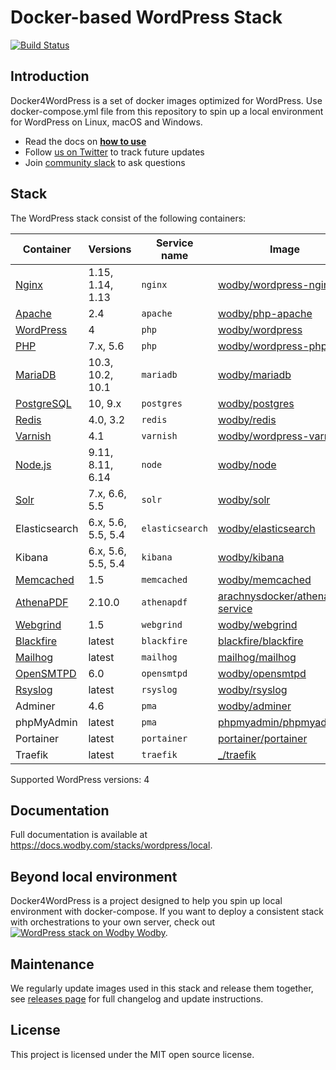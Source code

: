 # Docker-based WordPress Stack

[![Build Status](https://travis-ci.org/wodby/docker4wordpress.svg?branch=master)](https://travis-ci.org/wodby/docker4wordpress)

## Introduction

Docker4WordPress is a set of docker images optimized for WordPress. Use docker-compose.yml file from this repository to spin up a local environment for WordPress on Linux, macOS and Windows. 

* Read the docs on [**how to use**](https://docs.wodby.com/stacks/wordpress/local#usage)
* Follow [us on Twitter](https://twitter.com/wodbyhq) to track future updates
* Join [community slack](https://slack.wodby.com) to ask questions

## Stack

The WordPress stack consist of the following containers:

| Container     | Versions           | Service name    | Image                              | Default |
| ------------- | ------------------ | ------------    | ---------------------------------- | ------- |
| [Nginx]       | 1.15, 1.14, 1.13   | `nginx`         | [wodby/wordpress-nginx]            | ✓       |
| [Apache]      | 2.4                | `apache`        | [wodby/php-apache]                 |         |
| [WordPress]   | 4                  | `php`           | [wodby/wordpress]                  | ✓       |
| [PHP]         | 7.x, 5.6           | `php`           | [wodby/wordpress-php]              |         |
| [MariaDB]     | 10.3, 10.2, 10.1   | `mariadb`       | [wodby/mariadb]                    | ✓       |
| [PostgreSQL]  | 10, 9.x            | `postgres`      | [wodby/postgres]                   |         |
| [Redis]       | 4.0, 3.2           | `redis`         | [wodby/redis]                      |         |
| [Varnish]     | 4.1                | `varnish`       | [wodby/wordpress-varnish]          |         |
| [Node.js]     | 9.11, 8.11, 6.14   | `node`          | [wodby/node]                       |         |
| [Solr]        | 7.x, 6.6, 5.5      | `solr`          | [wodby/solr]                       |         |
| Elasticsearch | 6.x, 5.6, 5.5, 5.4 | `elasticsearch` | [wodby/elasticsearch]              |         |
| Kibana        | 6.x, 5.6, 5.5, 5.4 | `kibana`        | [wodby/kibana]                     |         |
| [Memcached]   | 1.5                | `memcached`     | [wodby/memcached]                  |         |
| [AthenaPDF]   | 2.10.0             | `athenapdf`     | [arachnysdocker/athenapdf-service] |         |
| [Webgrind]    | 1.5                | `webgrind`      | [wodby/webgrind]                   |         |
| [Blackfire]   | latest             | `blackfire`     | [blackfire/blackfire]              |         |
| [Mailhog]     | latest             | `mailhog`       | [mailhog/mailhog]                  | ✓       |
| [OpenSMTPD]   | 6.0                | `opensmtpd`     | [wodby/opensmtpd]                  |         |
| [Rsyslog]     | latest             | `rsyslog`       | [wodby/rsyslog]                    |         |
| Adminer       | 4.6                | `pma`           | [wodby/adminer]                    |         |
| phpMyAdmin    | latest             | `pma`           | [phpmyadmin/phpmyadmin]            |         |
| Portainer     | latest             | `portainer`     | [portainer/portainer]              | ✓       |
| Traefik       | latest             | `traefik`       | [_/traefik]                        | ✓       |

Supported WordPress versions: 4

## Documentation

Full documentation is available at https://docs.wodby.com/stacks/wordpress/local.

## Beyond local environment

Docker4WordPress is a project designed to help you spin up local environment with docker-compose. If you want to deploy a consistent stack with orchestrations to your own server, check out [![WordPress stack on Wodby](https://www.google.com/s2/favicons?domain=wodby.com) Wodby](https://wodby.com/stacks/wordpress).

## Maintenance

We regularly update images used in this stack and release them together, see [releases page](https://github.com/wodby/docker4wordpress/releases) for full changelog and update instructions.  

## License

This project is licensed under the MIT open source license.

[Apache]: https://wodby.com/stacks/wordpress/docs/containers/apache
[AthenaPDF]: https://wodby.com/stacks/wordpress/docs/containers/athenapdf
[Blackfire]: https://wodby.com/stacks/wordpress/docs/containers/blackfire
[Mailhog]: https://wodby.com/stacks/wordpress/docs/containers/mailhog
[MariaDB]: https://wodby.com/stacks/wordpress/docs/containers/mariadb
[Memcached]: https://wodby.com/stacks/wordpress/docs/containers/memcached
[Nginx]: https://wodby.com/stacks/wordpress/docs/containers/nginx
[Node.js]: https://wodby.com/stacks/wordpress/docs/containers/node
[OpenSMTPD]: https://wodby.com/stacks/wordpress/docs/containers/opensmtpd
[PHP]: https://wodby.com/stacks/wordpress/docs/containers/php
[PostgreSQL]: https://wodby.com/stacks/wordpress/docs/containers/postgres
[Redis]: https://wodby.com/stacks/wordpress/docs/containers/redis
[Rsyslog]: https://wodby.com/stacks/wordpress/docs/containers/rsyslog
[Solr]: https://wodby.com/stacks/wordpress/docs/containers/solr
[Varnish]: https://wodby.com/stacks/wordpress/docs/containers/varnish
[Webgrind]: https://wodby.com/stacks/wordpress/docs/containers/webgrind
[Wordpress]: https://wodby.com/stacks/wordpress/docs/containers/php

[_/traefik]: https://hub.docker.com/_/traefik
[arachnysdocker/athenapdf-service]: https://hub.docker.com/r/arachnysdocker/athenapdf-service
[blackfire/blackfire]: https://hub.docker.com/r/blackfire/blackfire
[mailhog/mailhog]: https://hub.docker.com/r/mailhog/mailhog
[phpmyadmin/phpmyadmin]: https://hub.docker.com/r/phpmyadmin/phpmyadmin
[portainer/portainer]: https://hub.docker.com/r/portainer/portainer
[wodby/adminer]: https://github.com/wodby/adminer
[wodby/elasticsearch]: https://github.com/wodby/elasticsearch
[wodby/kibana]: https://github.com/wodby/kibana
[wodby/mariadb]: https://github.com/wodby/mariadb
[wodby/memcached]: https://github.com/wodby/memcached
[wodby/node]: https://github.com/wodby/node
[wodby/opensmtpd]: https://github.com/wodby/opensmtpd
[wodby/php-apache]: https://github.com/wodby/php-apache
[wodby/postgres]: https://github.com/wodby/postgres
[wodby/redis]: https://github.com/wodby/redis
[wodby/rsyslog]: https://github.com/wodby/rsyslog
[wodby/solr]: https://github.com/wodby/solr
[wodby/webgrind]: https://hub.docker.com/r/wodby/webgrind
[wodby/wordpress-nginx]: https://github.com/wodby/wordpress-nginx
[wodby/wordpress-php]: https://github.com/wodby/wordpress-php
[wodby/wordpress-varnish]: https://github.com/wodby/wordpress-varnish
[wodby/wordpress]: https://github.com/wodby/wordpress
